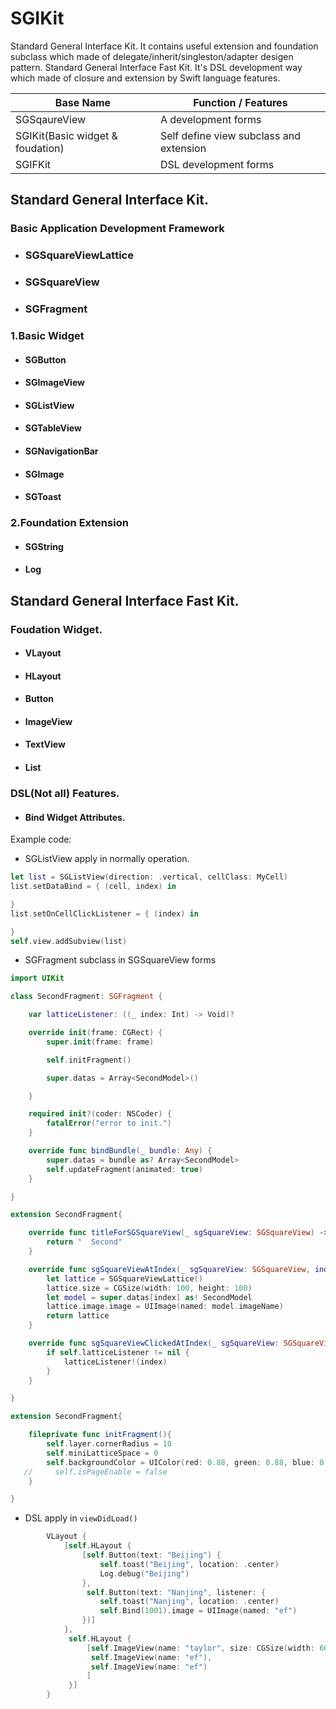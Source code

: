 # SGIKit
Standard General Interface Kit. It contains useful extension and foundation subclass which made of delegate/inherit/singleston/adapter desigen pattern.
Standard General Interface Fast Kit. It's DSL development way which made of closure and extension by Swift language features.


|Base Name| Function / Features|
|-|-|
|SGSqaureView| A development forms|
|SGIKit(Basic widget & foudation)| Self define view subclass and extension|
|SGIFKit| DSL development forms|

## Standard General Interface Kit.

### Basic Application Development Framework

- ### SGSquareViewLattice

- ### SGSquareView

- ### SGFragment

### 1.Basic Widget

- #### SGButton

- #### SGImageView

- #### SGListView

- #### SGTableView

- #### SGNavigationBar

- #### SGImage

- #### SGToast

### 2.Foundation Extension

- #### SGString

- #### Log

## Standard General Interface Fast Kit.

### Foudation Widget.

- #### VLayout

- #### HLayout

- #### Button

- #### ImageView

- #### TextView

- #### List

### DSL(Not all) Features.

- #### Bind Widget Attributes.


Example code:

- SGListView apply in normally operation.
```swift
let list = SGListView(direction: .vertical, cellClass: MyCell)
list.setDataBind = { (cell, index) in

}
list.setOnCellClickListener = { (index) in

}
self.view.addSubview(list)
```

- SGFragment subclass in SGSquareView forms

```swift
import UIKit

class SecondFragment: SGFragment {

    var latticeListener: ((_ index: Int) -> Void)?

    override init(frame: CGRect) {
        super.init(frame: frame)

        self.initFragment()

        super.datas = Array<SecondModel>()

    }

    required init?(coder: NSCoder) {
        fatalError("error to init.")
    }

    override func bindBundle(_ bundle: Any) {
        super.datas = bundle as? Array<SecondModel>
        self.updateFragment(animated: true)
    }

}

extension SecondFragment{

    override func titleForSGSquareView(_ sgSquareView: SGSquareView) -> String {
        return "  Second"
    }

    override func sgSquareViewAtIndex(_ sgSquareView: SGSquareView, index: Int) -> SGSquareViewLattice {
        let lattice = SGSquareViewLattice()
        lattice.size = CGSize(width: 100, height: 100)
        let model = super.datas[index] as! SecondModel
        lattice.image.image = UIImage(named: model.imageName)
        return lattice
    }

    override func sgSquareViewClickedAtIndex(_ sgSquareView: SGSquareView, index: Int) {
        if self.latticeListener != nil {
            latticeListener!(index)
        }
    }

}

extension SecondFragment{

    fileprivate func initFragment(){
        self.layer.cornerRadius = 10
        self.miniLatticeSpace = 0
        self.backgroundColor = UIColor(red: 0.88, green: 0.88, blue: 0.98, alpha: 1)
   //     self.isPageEnable = false
    }

}
```
 

- DSL apply in `viewDidLoad()`
```swift
        VLayout {
            [self.HLayout {
                [self.Button(text: "Beijing") {
                    self.toast("Beijing", location: .center)
                    Log.debug("Beijing")
                },
                 self.Button(text: "Nanjing", listener: {
                    self.toast("Nanjing", location: .center)
                    self.Bind(1001).image = UIImage(named: "ef")
                })]
            },
             self.HLayout {
                 [self.ImageView(name: "taylor", size: CGSize(width: 66, height: 66), bind: 1001),
                  self.ImageView(name: "ef"),
                  self.ImageView(name: "ef")
                 ]
             }]
        }
```
